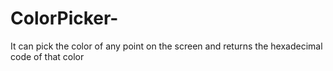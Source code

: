 # ColorPicker-
It can pick the color of any point on  the screen and returns the hexadecimal code of that color
